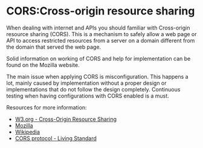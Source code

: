 # CORS:Cross-origin resource sharing 

When dealing with internet and APIs you should familiar with Cross-origin resource sharing (CORS). This is a mechanism to safely allow a web page or API to access restricted resources from a server on a domain different from the domain that served the web page. 

Solid information on working of CORS and help for implementation can be found on the Mozilla website.

The main issue when applying CORS is misconfiguration. This happens a lot, mainly caused by implementation without a proper design or implementations that do not follow the design completely. Continuous testing when having configurations with CORS enabled is a must.

Resources for more information:
* [W3.org - Cross-Origin Resource Sharing](https://www.w3.org/TR/2020/SPSD-cors-20200602/)
* [Mozilla](https://developer.mozilla.org/en-US/docs/Web/HTTP/CORS)
* [Wikipedia](https://en.wikipedia.org/wiki/Cross-origin_resource_sharing)
* [CORS protocol - Living Standard](https://fetch.spec.whatwg.org/ )
